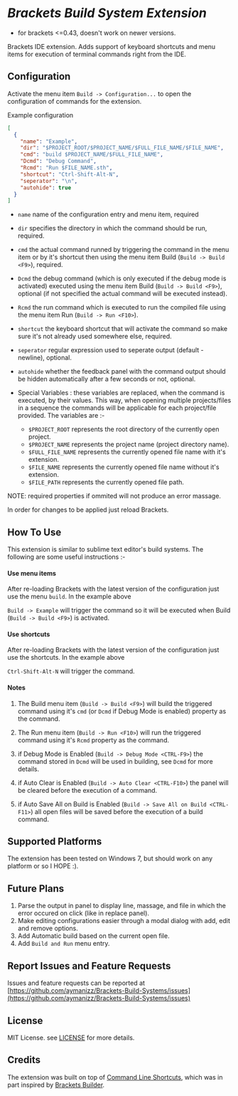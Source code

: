# ***Brackets Build System Extension***
- for brackets <=0.43, doesn't work on newer versions.

Brackets IDE extension. Adds support of keyboard shortcuts and menu items for execution of terminal commands right from the IDE.

## Configuration

Activate the menu item `Build -> Configuration...` to open the configuration of commands for the extension.

Example configuration

```Json
[
  {
    "name": "Example",
    "dir": "$PROJECT_ROOT/$PROJECT_NAME/$FULL_FILE_NAME/$FILE_NAME",
    "cmd": "build $PROJECT_NAME/$FULL_FILE_NAME",
    "Dcmd": "Debug Command",
    "Rcmd": "Run $FILE_NAME.sth",
    "shortcut": "Ctrl-Shift-Alt-N",
    "seperator": "\n",
    "autohide": true
  }
]
```

* `name` name of the configuration entry and menu item, required
* `dir` specifies the directory in which the command should be run, required.
* `cmd` the actual command runned by triggering the command in the menu item or by it's shortcut then using the menu item Build (`Build -> Build <F9>`), required.
* `Dcmd` the debug command (which is only executed if the debug mode is activated) executed using the menu item Build (`Build -> Build <F9>`), optional (if not specified the actual command will be executed instead).
* `Rcmd` the run command which is executed to run the compiled file using the menu item Run (`Build -> Run <F10>`).
* `shortcut` the keyboard shortcut that will activate the command so make sure it's not already used somewhere else, required.
* `seperator` regular expression used to seperate output (default - newline), optional.
* `autohide` whether the feedback panel with the command output should be hidden automatically after a few seconds or not, optional.

* Special Variables : these variables are replaced, when the command is executed, by their values. This way, when opening multiple projects/files in a sequence the commands will be applicable for each project/file provided. The variables are :-

  - `$PROJECT_ROOT` represents the root directory of the currently open project.
  - `$PROJECT_NAME` represents the project name (project directory name).
  - `$FULL_FILE_NAME` represents the currently opened file name with it's extension.
  - `$FILE_NAME` represents the currently opened file name without it's extension.
  - `$FILE_PATH` represents the currently opened file path.

NOTE: required properties if ommited will not produce an error massage.

In order for changes to be applied just reload Brackets.

## How To Use

This extension is similar to sublime text editor's build systems. The following are some useful instructions :-

#### Use menu items

After re-loading Brackets with the latest version of the configuration just use the menu `build`. In the example above

`Build -> Example` will trigger the command so it will be executed when Build (`Build -> Build <F9>`) is activated.

#### Use shortcuts

After re-loading Brackets with the latest version of the configuration just use the shortcuts. In the example above

`Ctrl-Shift-Alt-N` will trigger the command.

#### Notes

1. The Build menu item (`Build -> Build <F9>`) will build the triggered command using it's `cmd` (or `Dcmd` if Debug Mode is enabled) property as the command.

2. The Run menu item (`Build -> Run <F10>`) will run the triggered command using it's `Rcmd` property as the command.

3. if Debug Mode is Enabled (`Build -> Debug Mode <CTRL-F9>`) the command stored in `Dcmd` will be used in building, see `Dcmd` for more details.

4. if Auto Clear is Enabled (`Build -> Auto Clear <CTRL-F10>`) the panel will be cleared before the execution of a command.

5. if Auto Save All on Build is Enabled (`Build -> Save All on Build <CTRL-F11>`) all open files will be saved before the execution of a build command.

## Supported Platforms

The extension has been tested on Windows 7, but should work on any platform or so I HOPE :).

## Future Plans

1. Parse the output in panel to display line, massage, and file in which the error occured on click (like in replace panel).
2. Make editing configurations easier through a modal dialog with add, edit and remove options.
4. Add Automatic build based on the current open file.
5. Add `Build and Run` menu entry.

## Report Issues and Feature Requests

Issues and feature requests can be reported at [https://github.com/aymanizz/Brackets-Build-Systems/issues](https://github.com/aymanizz/Brackets-Build-Systems/issues)

## License

MIT License. see [LICENSE](https://github.com/aymanizz/Brackets-Build-Systems/LICENSE) for more details.

## Credits

The extension was built on top of [Command Line Shortcuts](https://github.com/antivanov/Brackets-Command-Line-Shortcuts/),
which was in part inspired by [Brackets Builder](https://github.com/Vhornets/brackets-builder).
